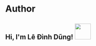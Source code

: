 # Author
<h2> Hi, I'm Lê Đình Dũng! <img src="https://media.giphy.com/media/Sv9nS8PtXWyshopzAz/giphy.gif" width="50"></h2>
